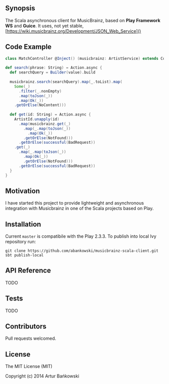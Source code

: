 ## Synopsis

The Scala asynchronous client for MusicBrainz, based on **Play Framework WS** and **Guice**. It uses, not yet stable,  [https://wiki.musicbrainz.org/Development/JSON_Web_Service]()

## Code Example

```scala
class MatchController @Inject() (musicbrainz: ArtistService) extends Controller {
 
def search(phrase: String) = Action.async {
  def searchQuery = Builder(value).build
           
  musicbrainz.search(searchQuery).map(_.toList).map(
    Some(_)
      .filter(_.nonEmpty)
      .map(toJson(_))
      .map(Ok(_))
    .getOrElse(NoContent)))
      
  def get(id: String) = Action.async {
    ArtistId.unapply(id)
      .map(musicbrainz.get(_)
        .map(_.map(toJson(_))
          .map(Ok(_))
        .getOrElse(NotFound)))
      .getOrElse(successful(BadRequest))
    .get(_)
      .map(_.map(toJson(_))
        .map(Ok(_))
        .getOrElse(NotFound)))
      .getOrElse(successful(BadRequest))
  }
}
```

## Motivation

I have started this project to provide lightweight and asynchronous integration with Musicbrainz in one of the Scala projects based on Play.

## Installation

Current `master` is compatibile with the Play 2.3.3. To publish into local Ivy repository run:

    git clone https://github.com/abankowski/musicbrainz-scala-client.git
    sbt publish-local

## API Reference

TODO

## Tests

TODO

## Contributors

Pull requests welcomed.

## License

The MIT License (MIT)

Copyright (c) 2014 Artur Bańkowski